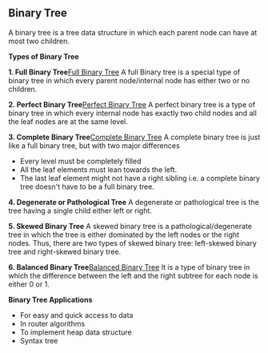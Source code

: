 ## Binary Tree

A binary tree is a tree data structure in which each parent node can have at most two children.


__Types of Binary Tree__

__1. Full Binary Tree__[Full Binary Tree](./Full_Binary_Tree.md)
A full Binary tree is a special type of binary tree in which every parent node/internal node has either two or no children.

__2. Perfect Binary Tree__[Perfect Binary Tree](./Perfect_Binary_Tree.md)
A perfect binary tree is a type of binary tree in which every internal node has exactly two child nodes and all the leaf nodes are at the same level.

__3. Complete Binary Tree__[Complete Binary Tree](./Complete_Binary_Tree.md)
A complete binary tree is just like a full binary tree, but with two major differences

- Every level must be completely filled
- All the leaf elements must lean towards the left.
- The last leaf element might not have a right sibling i.e. a complete binary tree doesn't have to be a full binary tree.

__4. Degenerate or Pathological Tree__
A degenerate or pathological tree is the tree having a single child either left or right.

__5. Skewed Binary Tree__
A skewed binary tree is a pathological/degenerate tree in which the tree is either dominated by the left nodes or the right nodes. Thus, there are two types of skewed binary tree: left-skewed binary tree and right-skewed binary tree.

__6. Balanced Binary Tree__[Balanced Binary Tree](./Balanced_Binary_Tree.md)
It is a type of binary tree in which the difference between the left and the right subtree for each node is either 0 or 1.


__Binary Tree Applications__
- For easy and quick access to data
- In router algorithms
- To implement heap data structure
- Syntax tree
